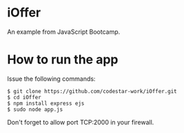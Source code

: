 # iOffer
An example from JavaScript Bootcamp.

# How to run the app
Issue the following commands:
```
$ git clone https://github.com/codestar-work/iOffer.git
$ cd iOffer
$ npm install express ejs
$ sudo node app.js
```
Don't forget to allow port TCP:2000 in your firewall.
